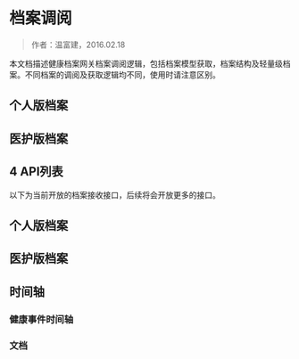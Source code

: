 档案调阅
====================

> 作者：温富建，2016.02.18

本文档描述健康档案网关档案调阅逻辑，包括档案模型获取，档案结构及轻量级档案。不同档案的调阅及获取逻辑均不同，使用时请注意区别。

个人版档案
---------------------

医护版档案
---------------------

4 API列表
---------------------

以下为当前开放的档案接收接口，后续将会开放更多的接口。

## 个人版档案

## 医护版档案

## 时间轴

### 健康事件时间轴

### 文档




